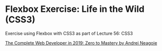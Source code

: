 # Flexbox Exercise: Life in the Wild (CSS3)
Exercise using Flexbox with CSS3 as part of Lecture 56: CSS3

[The Complete Web Developer in 2019: Zero to Mastery by Andrei Neagoie](https://www.udemy.com/the-complete-web-developer-in-2018/)
